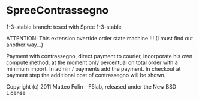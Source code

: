 SpreeContrassegno
=================

1-3-stable branch: tesed with  Spree 1-3-stable

ATTENTION! This extension override order state machine !!! (I must find out another way...)

Payment with contrassegno, direct payment to courier, incorporate his own compute method, at the moment only percentual on total order with a minimum import.
In admin / payments add the payment.
In checkout at payment step the additional cost of contrassegno will be shown.


Copyright (c) 2011 Matteo Folin - F5lab, released under the New BSD License

